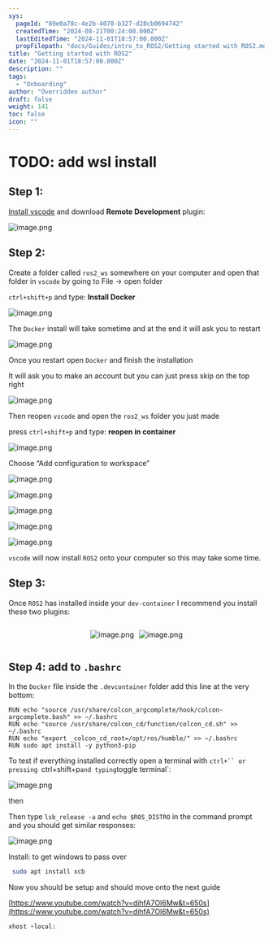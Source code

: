 ```yaml
---
sys:
  pageId: "89e0a78c-4e2b-4070-b327-d28cb0694742"
  createdTime: "2024-08-21T00:24:00.000Z"
  lastEditedTime: "2024-11-01T18:57:00.000Z"
  propFilepath: "docs/Guides/intro_to_ROS2/Getting started with ROS2.md"
title: "Getting started with ROS2"
date: "2024-11-01T18:57:00.000Z"
description: ""
tags:
  - "Onboarding"
author: "Overridden author"
draft: false
weight: 141
toc: false
icon: ""
---
```


# TODO: add wsl install

## Step 1:

[Install vscode](https://code.visualstudio.com/download) and download **Remote Development** plugin:

![image.png](https://prod-files-secure.s3.us-west-2.amazonaws.com/d518164a-d88e-44d1-a4ee-3adb3bd8bce0/efb52993-1881-4a40-b95e-6f020334f022/image.png?X-Amz-Algorithm=AWS4-HMAC-SHA256&X-Amz-Content-Sha256=UNSIGNED-PAYLOAD&X-Amz-Credential=ASIAZI2LB466XXTSWFZQ%2F20250327%2Fus-west-2%2Fs3%2Faws4_request&X-Amz-Date=20250327T081124Z&X-Amz-Expires=3600&X-Amz-Security-Token=IQoJb3JpZ2luX2VjENj%2F%2F%2F%2F%2F%2F%2F%2F%2F%2FwEaCXVzLXdlc3QtMiJHMEUCIQC1CHcmRNaI42ciRcP8QXXFbl85TilWhL1keymw8BLgngIgPzM4Jb2D%2FB9lM26zjd48803F5AbcwaGWwR8tcjTXFb4q%2FwMIQRAAGgw2Mzc0MjMxODM4MDUiDGrSvBYRDKd4ZkOw9yrcA0k0trq6Ury81RxgESDnaM0LcG9qLGyY99Q58pXQlbSBmDOeJmzLQFPD0bXJ9lA03PHeXjB%2B4V4vaRbi2wSD6DnWEWedbykuaSibTQswzFRS%2BekvYGQvi08xjhvdSVR%2Fc2%2B1cIZMLud9VjZmlp2C8Jc1LWcX5tOShbrcMOyiBetxAYXFFL5EehaXJ3MSznXuo6hlCzzS9suJ3WXlIoemKKGDWEmUKA%2Fg1RlM17rb%2FLgUMPZCWZnWuf7IeHSZzCd2L0UcLJUcZMHlvMNi1szMWbmiP7TXN2UiKpZ82MWjR0yu0KHlbbw4zcHRDHjTYOgdJBAePuYDnboMhiA7jRpH6bf2kXQfSI3FR5WXlSHA6hptJn%2BeRq4YvvtolBPzsnjb7UmiSCgfEzXdQMozHZ8f1JxRnHD1m6UOHzRAuvVbiiWRW7wNGIhsqpxqKbBgAGOSFVYQqO9h5AHPf2gH10R5s3BsyyJPVcn7gxYfcO240mYagBD50SzRUfW0tC4tioCgjKxp0pn2nVPxP%2B%2FQLcG6SKeAGfp1vguDncdNg8l8sx%2FT9FA887m1y47mq8poqDIynwV8SDKWu3s3L8ZgKBsuDqB9Y6k2pMbr%2BSKTGY9o3RPPkym46UZvzH6vRItJMMeFlL8GOqUBe7dqVQFvxvFPj1hbV6S2wBG123QuCLSjotJMpVy0Gz3N3wzTEHgWd1CLdRNp2%2BnyeaRsbZA%2FTzrYqZm3SVInq4X%2FqH02OqMqmxqmf8zlVJ75pXufvVIQb5uxW7rz4I1UwaFHdm67gFyKbAsV68JxGgNZC98NVMrozLiFM4%2Bf8phMBgqgiMC5nCoT00%2FbfBdllKuky0zGWDZw5QI68l30PX1dRfMX&X-Amz-Signature=669372621ef54449d22d99ca9f68b0fa113b25b38ffd13f55e96cd7028a114fb&X-Amz-SignedHeaders=host&x-id=GetObject)

## Step 2:

Create a folder called `ros2_ws` somewhere on your computer and open that folder in `vscode` by going to File → open folder 

`ctrl+shift+p` and type: **Install Docker**

![image.png](https://prod-files-secure.s3.us-west-2.amazonaws.com/d518164a-d88e-44d1-a4ee-3adb3bd8bce0/2269dc0e-1cd5-47ff-bceb-c04ad9b2eab0/image.png?X-Amz-Algorithm=AWS4-HMAC-SHA256&X-Amz-Content-Sha256=UNSIGNED-PAYLOAD&X-Amz-Credential=ASIAZI2LB466XXTSWFZQ%2F20250327%2Fus-west-2%2Fs3%2Faws4_request&X-Amz-Date=20250327T081124Z&X-Amz-Expires=3600&X-Amz-Security-Token=IQoJb3JpZ2luX2VjENj%2F%2F%2F%2F%2F%2F%2F%2F%2F%2FwEaCXVzLXdlc3QtMiJHMEUCIQC1CHcmRNaI42ciRcP8QXXFbl85TilWhL1keymw8BLgngIgPzM4Jb2D%2FB9lM26zjd48803F5AbcwaGWwR8tcjTXFb4q%2FwMIQRAAGgw2Mzc0MjMxODM4MDUiDGrSvBYRDKd4ZkOw9yrcA0k0trq6Ury81RxgESDnaM0LcG9qLGyY99Q58pXQlbSBmDOeJmzLQFPD0bXJ9lA03PHeXjB%2B4V4vaRbi2wSD6DnWEWedbykuaSibTQswzFRS%2BekvYGQvi08xjhvdSVR%2Fc2%2B1cIZMLud9VjZmlp2C8Jc1LWcX5tOShbrcMOyiBetxAYXFFL5EehaXJ3MSznXuo6hlCzzS9suJ3WXlIoemKKGDWEmUKA%2Fg1RlM17rb%2FLgUMPZCWZnWuf7IeHSZzCd2L0UcLJUcZMHlvMNi1szMWbmiP7TXN2UiKpZ82MWjR0yu0KHlbbw4zcHRDHjTYOgdJBAePuYDnboMhiA7jRpH6bf2kXQfSI3FR5WXlSHA6hptJn%2BeRq4YvvtolBPzsnjb7UmiSCgfEzXdQMozHZ8f1JxRnHD1m6UOHzRAuvVbiiWRW7wNGIhsqpxqKbBgAGOSFVYQqO9h5AHPf2gH10R5s3BsyyJPVcn7gxYfcO240mYagBD50SzRUfW0tC4tioCgjKxp0pn2nVPxP%2B%2FQLcG6SKeAGfp1vguDncdNg8l8sx%2FT9FA887m1y47mq8poqDIynwV8SDKWu3s3L8ZgKBsuDqB9Y6k2pMbr%2BSKTGY9o3RPPkym46UZvzH6vRItJMMeFlL8GOqUBe7dqVQFvxvFPj1hbV6S2wBG123QuCLSjotJMpVy0Gz3N3wzTEHgWd1CLdRNp2%2BnyeaRsbZA%2FTzrYqZm3SVInq4X%2FqH02OqMqmxqmf8zlVJ75pXufvVIQb5uxW7rz4I1UwaFHdm67gFyKbAsV68JxGgNZC98NVMrozLiFM4%2Bf8phMBgqgiMC5nCoT00%2FbfBdllKuky0zGWDZw5QI68l30PX1dRfMX&X-Amz-Signature=cff33ac4c209add50fa65e60b6c1e494bfb31f6d99703f1427457f9904eadf30&X-Amz-SignedHeaders=host&x-id=GetObject)

The `Docker` install will take sometime and at the end it will ask you to restart

![image.png](https://prod-files-secure.s3.us-west-2.amazonaws.com/d518164a-d88e-44d1-a4ee-3adb3bd8bce0/ed233f78-be33-4b1f-b89c-9c346c0e961e/image.png?X-Amz-Algorithm=AWS4-HMAC-SHA256&X-Amz-Content-Sha256=UNSIGNED-PAYLOAD&X-Amz-Credential=ASIAZI2LB466XXTSWFZQ%2F20250327%2Fus-west-2%2Fs3%2Faws4_request&X-Amz-Date=20250327T081124Z&X-Amz-Expires=3600&X-Amz-Security-Token=IQoJb3JpZ2luX2VjENj%2F%2F%2F%2F%2F%2F%2F%2F%2F%2FwEaCXVzLXdlc3QtMiJHMEUCIQC1CHcmRNaI42ciRcP8QXXFbl85TilWhL1keymw8BLgngIgPzM4Jb2D%2FB9lM26zjd48803F5AbcwaGWwR8tcjTXFb4q%2FwMIQRAAGgw2Mzc0MjMxODM4MDUiDGrSvBYRDKd4ZkOw9yrcA0k0trq6Ury81RxgESDnaM0LcG9qLGyY99Q58pXQlbSBmDOeJmzLQFPD0bXJ9lA03PHeXjB%2B4V4vaRbi2wSD6DnWEWedbykuaSibTQswzFRS%2BekvYGQvi08xjhvdSVR%2Fc2%2B1cIZMLud9VjZmlp2C8Jc1LWcX5tOShbrcMOyiBetxAYXFFL5EehaXJ3MSznXuo6hlCzzS9suJ3WXlIoemKKGDWEmUKA%2Fg1RlM17rb%2FLgUMPZCWZnWuf7IeHSZzCd2L0UcLJUcZMHlvMNi1szMWbmiP7TXN2UiKpZ82MWjR0yu0KHlbbw4zcHRDHjTYOgdJBAePuYDnboMhiA7jRpH6bf2kXQfSI3FR5WXlSHA6hptJn%2BeRq4YvvtolBPzsnjb7UmiSCgfEzXdQMozHZ8f1JxRnHD1m6UOHzRAuvVbiiWRW7wNGIhsqpxqKbBgAGOSFVYQqO9h5AHPf2gH10R5s3BsyyJPVcn7gxYfcO240mYagBD50SzRUfW0tC4tioCgjKxp0pn2nVPxP%2B%2FQLcG6SKeAGfp1vguDncdNg8l8sx%2FT9FA887m1y47mq8poqDIynwV8SDKWu3s3L8ZgKBsuDqB9Y6k2pMbr%2BSKTGY9o3RPPkym46UZvzH6vRItJMMeFlL8GOqUBe7dqVQFvxvFPj1hbV6S2wBG123QuCLSjotJMpVy0Gz3N3wzTEHgWd1CLdRNp2%2BnyeaRsbZA%2FTzrYqZm3SVInq4X%2FqH02OqMqmxqmf8zlVJ75pXufvVIQb5uxW7rz4I1UwaFHdm67gFyKbAsV68JxGgNZC98NVMrozLiFM4%2Bf8phMBgqgiMC5nCoT00%2FbfBdllKuky0zGWDZw5QI68l30PX1dRfMX&X-Amz-Signature=26c560d1f4d6f47d15a6a9238d4d59607bc331d354276f1450cd0f01d8eae6cd&X-Amz-SignedHeaders=host&x-id=GetObject)

Once you restart open `Docker` and finish the installation

It will ask you to make an account but you can just press skip on the top right

![image.png](https://prod-files-secure.s3.us-west-2.amazonaws.com/d518164a-d88e-44d1-a4ee-3adb3bd8bce0/21010ad9-1659-4fd9-9f59-9932a09b2a3d/image.png?X-Amz-Algorithm=AWS4-HMAC-SHA256&X-Amz-Content-Sha256=UNSIGNED-PAYLOAD&X-Amz-Credential=ASIAZI2LB466XXTSWFZQ%2F20250327%2Fus-west-2%2Fs3%2Faws4_request&X-Amz-Date=20250327T081124Z&X-Amz-Expires=3600&X-Amz-Security-Token=IQoJb3JpZ2luX2VjENj%2F%2F%2F%2F%2F%2F%2F%2F%2F%2FwEaCXVzLXdlc3QtMiJHMEUCIQC1CHcmRNaI42ciRcP8QXXFbl85TilWhL1keymw8BLgngIgPzM4Jb2D%2FB9lM26zjd48803F5AbcwaGWwR8tcjTXFb4q%2FwMIQRAAGgw2Mzc0MjMxODM4MDUiDGrSvBYRDKd4ZkOw9yrcA0k0trq6Ury81RxgESDnaM0LcG9qLGyY99Q58pXQlbSBmDOeJmzLQFPD0bXJ9lA03PHeXjB%2B4V4vaRbi2wSD6DnWEWedbykuaSibTQswzFRS%2BekvYGQvi08xjhvdSVR%2Fc2%2B1cIZMLud9VjZmlp2C8Jc1LWcX5tOShbrcMOyiBetxAYXFFL5EehaXJ3MSznXuo6hlCzzS9suJ3WXlIoemKKGDWEmUKA%2Fg1RlM17rb%2FLgUMPZCWZnWuf7IeHSZzCd2L0UcLJUcZMHlvMNi1szMWbmiP7TXN2UiKpZ82MWjR0yu0KHlbbw4zcHRDHjTYOgdJBAePuYDnboMhiA7jRpH6bf2kXQfSI3FR5WXlSHA6hptJn%2BeRq4YvvtolBPzsnjb7UmiSCgfEzXdQMozHZ8f1JxRnHD1m6UOHzRAuvVbiiWRW7wNGIhsqpxqKbBgAGOSFVYQqO9h5AHPf2gH10R5s3BsyyJPVcn7gxYfcO240mYagBD50SzRUfW0tC4tioCgjKxp0pn2nVPxP%2B%2FQLcG6SKeAGfp1vguDncdNg8l8sx%2FT9FA887m1y47mq8poqDIynwV8SDKWu3s3L8ZgKBsuDqB9Y6k2pMbr%2BSKTGY9o3RPPkym46UZvzH6vRItJMMeFlL8GOqUBe7dqVQFvxvFPj1hbV6S2wBG123QuCLSjotJMpVy0Gz3N3wzTEHgWd1CLdRNp2%2BnyeaRsbZA%2FTzrYqZm3SVInq4X%2FqH02OqMqmxqmf8zlVJ75pXufvVIQb5uxW7rz4I1UwaFHdm67gFyKbAsV68JxGgNZC98NVMrozLiFM4%2Bf8phMBgqgiMC5nCoT00%2FbfBdllKuky0zGWDZw5QI68l30PX1dRfMX&X-Amz-Signature=d4009e003a855cbacc9004edfc43a39e01916a7a9da5cec4cd68712df9bdf187&X-Amz-SignedHeaders=host&x-id=GetObject)

Then reopen `vscode` and open the `ros2_ws` folder you just made

press `ctrl+shift+p` and type: **reopen in container**

![image.png](https://prod-files-secure.s3.us-west-2.amazonaws.com/d518164a-d88e-44d1-a4ee-3adb3bd8bce0/4e93b8c2-41ad-488c-8095-c74205196118/image.png?X-Amz-Algorithm=AWS4-HMAC-SHA256&X-Amz-Content-Sha256=UNSIGNED-PAYLOAD&X-Amz-Credential=ASIAZI2LB466XXTSWFZQ%2F20250327%2Fus-west-2%2Fs3%2Faws4_request&X-Amz-Date=20250327T081124Z&X-Amz-Expires=3600&X-Amz-Security-Token=IQoJb3JpZ2luX2VjENj%2F%2F%2F%2F%2F%2F%2F%2F%2F%2FwEaCXVzLXdlc3QtMiJHMEUCIQC1CHcmRNaI42ciRcP8QXXFbl85TilWhL1keymw8BLgngIgPzM4Jb2D%2FB9lM26zjd48803F5AbcwaGWwR8tcjTXFb4q%2FwMIQRAAGgw2Mzc0MjMxODM4MDUiDGrSvBYRDKd4ZkOw9yrcA0k0trq6Ury81RxgESDnaM0LcG9qLGyY99Q58pXQlbSBmDOeJmzLQFPD0bXJ9lA03PHeXjB%2B4V4vaRbi2wSD6DnWEWedbykuaSibTQswzFRS%2BekvYGQvi08xjhvdSVR%2Fc2%2B1cIZMLud9VjZmlp2C8Jc1LWcX5tOShbrcMOyiBetxAYXFFL5EehaXJ3MSznXuo6hlCzzS9suJ3WXlIoemKKGDWEmUKA%2Fg1RlM17rb%2FLgUMPZCWZnWuf7IeHSZzCd2L0UcLJUcZMHlvMNi1szMWbmiP7TXN2UiKpZ82MWjR0yu0KHlbbw4zcHRDHjTYOgdJBAePuYDnboMhiA7jRpH6bf2kXQfSI3FR5WXlSHA6hptJn%2BeRq4YvvtolBPzsnjb7UmiSCgfEzXdQMozHZ8f1JxRnHD1m6UOHzRAuvVbiiWRW7wNGIhsqpxqKbBgAGOSFVYQqO9h5AHPf2gH10R5s3BsyyJPVcn7gxYfcO240mYagBD50SzRUfW0tC4tioCgjKxp0pn2nVPxP%2B%2FQLcG6SKeAGfp1vguDncdNg8l8sx%2FT9FA887m1y47mq8poqDIynwV8SDKWu3s3L8ZgKBsuDqB9Y6k2pMbr%2BSKTGY9o3RPPkym46UZvzH6vRItJMMeFlL8GOqUBe7dqVQFvxvFPj1hbV6S2wBG123QuCLSjotJMpVy0Gz3N3wzTEHgWd1CLdRNp2%2BnyeaRsbZA%2FTzrYqZm3SVInq4X%2FqH02OqMqmxqmf8zlVJ75pXufvVIQb5uxW7rz4I1UwaFHdm67gFyKbAsV68JxGgNZC98NVMrozLiFM4%2Bf8phMBgqgiMC5nCoT00%2FbfBdllKuky0zGWDZw5QI68l30PX1dRfMX&X-Amz-Signature=b74a68f371d021c4eec60b073360ba28a226d4145385227a786e54e0285641a0&X-Amz-SignedHeaders=host&x-id=GetObject)

Choose “Add configuration to workspace”

![image.png](https://prod-files-secure.s3.us-west-2.amazonaws.com/d518164a-d88e-44d1-a4ee-3adb3bd8bce0/9560b282-5060-4989-ba37-97e7b2c22476/image.png?X-Amz-Algorithm=AWS4-HMAC-SHA256&X-Amz-Content-Sha256=UNSIGNED-PAYLOAD&X-Amz-Credential=ASIAZI2LB466XXTSWFZQ%2F20250327%2Fus-west-2%2Fs3%2Faws4_request&X-Amz-Date=20250327T081124Z&X-Amz-Expires=3600&X-Amz-Security-Token=IQoJb3JpZ2luX2VjENj%2F%2F%2F%2F%2F%2F%2F%2F%2F%2FwEaCXVzLXdlc3QtMiJHMEUCIQC1CHcmRNaI42ciRcP8QXXFbl85TilWhL1keymw8BLgngIgPzM4Jb2D%2FB9lM26zjd48803F5AbcwaGWwR8tcjTXFb4q%2FwMIQRAAGgw2Mzc0MjMxODM4MDUiDGrSvBYRDKd4ZkOw9yrcA0k0trq6Ury81RxgESDnaM0LcG9qLGyY99Q58pXQlbSBmDOeJmzLQFPD0bXJ9lA03PHeXjB%2B4V4vaRbi2wSD6DnWEWedbykuaSibTQswzFRS%2BekvYGQvi08xjhvdSVR%2Fc2%2B1cIZMLud9VjZmlp2C8Jc1LWcX5tOShbrcMOyiBetxAYXFFL5EehaXJ3MSznXuo6hlCzzS9suJ3WXlIoemKKGDWEmUKA%2Fg1RlM17rb%2FLgUMPZCWZnWuf7IeHSZzCd2L0UcLJUcZMHlvMNi1szMWbmiP7TXN2UiKpZ82MWjR0yu0KHlbbw4zcHRDHjTYOgdJBAePuYDnboMhiA7jRpH6bf2kXQfSI3FR5WXlSHA6hptJn%2BeRq4YvvtolBPzsnjb7UmiSCgfEzXdQMozHZ8f1JxRnHD1m6UOHzRAuvVbiiWRW7wNGIhsqpxqKbBgAGOSFVYQqO9h5AHPf2gH10R5s3BsyyJPVcn7gxYfcO240mYagBD50SzRUfW0tC4tioCgjKxp0pn2nVPxP%2B%2FQLcG6SKeAGfp1vguDncdNg8l8sx%2FT9FA887m1y47mq8poqDIynwV8SDKWu3s3L8ZgKBsuDqB9Y6k2pMbr%2BSKTGY9o3RPPkym46UZvzH6vRItJMMeFlL8GOqUBe7dqVQFvxvFPj1hbV6S2wBG123QuCLSjotJMpVy0Gz3N3wzTEHgWd1CLdRNp2%2BnyeaRsbZA%2FTzrYqZm3SVInq4X%2FqH02OqMqmxqmf8zlVJ75pXufvVIQb5uxW7rz4I1UwaFHdm67gFyKbAsV68JxGgNZC98NVMrozLiFM4%2Bf8phMBgqgiMC5nCoT00%2FbfBdllKuky0zGWDZw5QI68l30PX1dRfMX&X-Amz-Signature=dad4079397728a0dd2efa96e3449eb5bb91745971ddbfe624fc793a591669a33&X-Amz-SignedHeaders=host&x-id=GetObject)

![image.png](https://prod-files-secure.s3.us-west-2.amazonaws.com/d518164a-d88e-44d1-a4ee-3adb3bd8bce0/2ee63f81-886b-48e8-a553-dc6e5eac99e4/image.png?X-Amz-Algorithm=AWS4-HMAC-SHA256&X-Amz-Content-Sha256=UNSIGNED-PAYLOAD&X-Amz-Credential=ASIAZI2LB466XXTSWFZQ%2F20250327%2Fus-west-2%2Fs3%2Faws4_request&X-Amz-Date=20250327T081124Z&X-Amz-Expires=3600&X-Amz-Security-Token=IQoJb3JpZ2luX2VjENj%2F%2F%2F%2F%2F%2F%2F%2F%2F%2FwEaCXVzLXdlc3QtMiJHMEUCIQC1CHcmRNaI42ciRcP8QXXFbl85TilWhL1keymw8BLgngIgPzM4Jb2D%2FB9lM26zjd48803F5AbcwaGWwR8tcjTXFb4q%2FwMIQRAAGgw2Mzc0MjMxODM4MDUiDGrSvBYRDKd4ZkOw9yrcA0k0trq6Ury81RxgESDnaM0LcG9qLGyY99Q58pXQlbSBmDOeJmzLQFPD0bXJ9lA03PHeXjB%2B4V4vaRbi2wSD6DnWEWedbykuaSibTQswzFRS%2BekvYGQvi08xjhvdSVR%2Fc2%2B1cIZMLud9VjZmlp2C8Jc1LWcX5tOShbrcMOyiBetxAYXFFL5EehaXJ3MSznXuo6hlCzzS9suJ3WXlIoemKKGDWEmUKA%2Fg1RlM17rb%2FLgUMPZCWZnWuf7IeHSZzCd2L0UcLJUcZMHlvMNi1szMWbmiP7TXN2UiKpZ82MWjR0yu0KHlbbw4zcHRDHjTYOgdJBAePuYDnboMhiA7jRpH6bf2kXQfSI3FR5WXlSHA6hptJn%2BeRq4YvvtolBPzsnjb7UmiSCgfEzXdQMozHZ8f1JxRnHD1m6UOHzRAuvVbiiWRW7wNGIhsqpxqKbBgAGOSFVYQqO9h5AHPf2gH10R5s3BsyyJPVcn7gxYfcO240mYagBD50SzRUfW0tC4tioCgjKxp0pn2nVPxP%2B%2FQLcG6SKeAGfp1vguDncdNg8l8sx%2FT9FA887m1y47mq8poqDIynwV8SDKWu3s3L8ZgKBsuDqB9Y6k2pMbr%2BSKTGY9o3RPPkym46UZvzH6vRItJMMeFlL8GOqUBe7dqVQFvxvFPj1hbV6S2wBG123QuCLSjotJMpVy0Gz3N3wzTEHgWd1CLdRNp2%2BnyeaRsbZA%2FTzrYqZm3SVInq4X%2FqH02OqMqmxqmf8zlVJ75pXufvVIQb5uxW7rz4I1UwaFHdm67gFyKbAsV68JxGgNZC98NVMrozLiFM4%2Bf8phMBgqgiMC5nCoT00%2FbfBdllKuky0zGWDZw5QI68l30PX1dRfMX&X-Amz-Signature=3942e7defbd96b1719074b9b68042d92297226a0a747e9e607c427084e57c9a2&X-Amz-SignedHeaders=host&x-id=GetObject)

![image.png](https://prod-files-secure.s3.us-west-2.amazonaws.com/d518164a-d88e-44d1-a4ee-3adb3bd8bce0/ae1580b2-b048-407e-aed9-b584224a7a04/image.png?X-Amz-Algorithm=AWS4-HMAC-SHA256&X-Amz-Content-Sha256=UNSIGNED-PAYLOAD&X-Amz-Credential=ASIAZI2LB466XXTSWFZQ%2F20250327%2Fus-west-2%2Fs3%2Faws4_request&X-Amz-Date=20250327T081124Z&X-Amz-Expires=3600&X-Amz-Security-Token=IQoJb3JpZ2luX2VjENj%2F%2F%2F%2F%2F%2F%2F%2F%2F%2FwEaCXVzLXdlc3QtMiJHMEUCIQC1CHcmRNaI42ciRcP8QXXFbl85TilWhL1keymw8BLgngIgPzM4Jb2D%2FB9lM26zjd48803F5AbcwaGWwR8tcjTXFb4q%2FwMIQRAAGgw2Mzc0MjMxODM4MDUiDGrSvBYRDKd4ZkOw9yrcA0k0trq6Ury81RxgESDnaM0LcG9qLGyY99Q58pXQlbSBmDOeJmzLQFPD0bXJ9lA03PHeXjB%2B4V4vaRbi2wSD6DnWEWedbykuaSibTQswzFRS%2BekvYGQvi08xjhvdSVR%2Fc2%2B1cIZMLud9VjZmlp2C8Jc1LWcX5tOShbrcMOyiBetxAYXFFL5EehaXJ3MSznXuo6hlCzzS9suJ3WXlIoemKKGDWEmUKA%2Fg1RlM17rb%2FLgUMPZCWZnWuf7IeHSZzCd2L0UcLJUcZMHlvMNi1szMWbmiP7TXN2UiKpZ82MWjR0yu0KHlbbw4zcHRDHjTYOgdJBAePuYDnboMhiA7jRpH6bf2kXQfSI3FR5WXlSHA6hptJn%2BeRq4YvvtolBPzsnjb7UmiSCgfEzXdQMozHZ8f1JxRnHD1m6UOHzRAuvVbiiWRW7wNGIhsqpxqKbBgAGOSFVYQqO9h5AHPf2gH10R5s3BsyyJPVcn7gxYfcO240mYagBD50SzRUfW0tC4tioCgjKxp0pn2nVPxP%2B%2FQLcG6SKeAGfp1vguDncdNg8l8sx%2FT9FA887m1y47mq8poqDIynwV8SDKWu3s3L8ZgKBsuDqB9Y6k2pMbr%2BSKTGY9o3RPPkym46UZvzH6vRItJMMeFlL8GOqUBe7dqVQFvxvFPj1hbV6S2wBG123QuCLSjotJMpVy0Gz3N3wzTEHgWd1CLdRNp2%2BnyeaRsbZA%2FTzrYqZm3SVInq4X%2FqH02OqMqmxqmf8zlVJ75pXufvVIQb5uxW7rz4I1UwaFHdm67gFyKbAsV68JxGgNZC98NVMrozLiFM4%2Bf8phMBgqgiMC5nCoT00%2FbfBdllKuky0zGWDZw5QI68l30PX1dRfMX&X-Amz-Signature=8e8bdb2cb15de5a182b02e393a4fa41c90b598e7464d137923db31aa17121de9&X-Amz-SignedHeaders=host&x-id=GetObject)

![image.png](https://prod-files-secure.s3.us-west-2.amazonaws.com/d518164a-d88e-44d1-a4ee-3adb3bd8bce0/53255b28-f75e-430f-b9e3-c0ac8577e42b/image.png?X-Amz-Algorithm=AWS4-HMAC-SHA256&X-Amz-Content-Sha256=UNSIGNED-PAYLOAD&X-Amz-Credential=ASIAZI2LB466XXTSWFZQ%2F20250327%2Fus-west-2%2Fs3%2Faws4_request&X-Amz-Date=20250327T081124Z&X-Amz-Expires=3600&X-Amz-Security-Token=IQoJb3JpZ2luX2VjENj%2F%2F%2F%2F%2F%2F%2F%2F%2F%2FwEaCXVzLXdlc3QtMiJHMEUCIQC1CHcmRNaI42ciRcP8QXXFbl85TilWhL1keymw8BLgngIgPzM4Jb2D%2FB9lM26zjd48803F5AbcwaGWwR8tcjTXFb4q%2FwMIQRAAGgw2Mzc0MjMxODM4MDUiDGrSvBYRDKd4ZkOw9yrcA0k0trq6Ury81RxgESDnaM0LcG9qLGyY99Q58pXQlbSBmDOeJmzLQFPD0bXJ9lA03PHeXjB%2B4V4vaRbi2wSD6DnWEWedbykuaSibTQswzFRS%2BekvYGQvi08xjhvdSVR%2Fc2%2B1cIZMLud9VjZmlp2C8Jc1LWcX5tOShbrcMOyiBetxAYXFFL5EehaXJ3MSznXuo6hlCzzS9suJ3WXlIoemKKGDWEmUKA%2Fg1RlM17rb%2FLgUMPZCWZnWuf7IeHSZzCd2L0UcLJUcZMHlvMNi1szMWbmiP7TXN2UiKpZ82MWjR0yu0KHlbbw4zcHRDHjTYOgdJBAePuYDnboMhiA7jRpH6bf2kXQfSI3FR5WXlSHA6hptJn%2BeRq4YvvtolBPzsnjb7UmiSCgfEzXdQMozHZ8f1JxRnHD1m6UOHzRAuvVbiiWRW7wNGIhsqpxqKbBgAGOSFVYQqO9h5AHPf2gH10R5s3BsyyJPVcn7gxYfcO240mYagBD50SzRUfW0tC4tioCgjKxp0pn2nVPxP%2B%2FQLcG6SKeAGfp1vguDncdNg8l8sx%2FT9FA887m1y47mq8poqDIynwV8SDKWu3s3L8ZgKBsuDqB9Y6k2pMbr%2BSKTGY9o3RPPkym46UZvzH6vRItJMMeFlL8GOqUBe7dqVQFvxvFPj1hbV6S2wBG123QuCLSjotJMpVy0Gz3N3wzTEHgWd1CLdRNp2%2BnyeaRsbZA%2FTzrYqZm3SVInq4X%2FqH02OqMqmxqmf8zlVJ75pXufvVIQb5uxW7rz4I1UwaFHdm67gFyKbAsV68JxGgNZC98NVMrozLiFM4%2Bf8phMBgqgiMC5nCoT00%2FbfBdllKuky0zGWDZw5QI68l30PX1dRfMX&X-Amz-Signature=9a6e719dfef7ff00ceeb9abc7072d400c0bfd9831497db78505bc060984b66a7&X-Amz-SignedHeaders=host&x-id=GetObject)

![image.png](https://prod-files-secure.s3.us-west-2.amazonaws.com/d518164a-d88e-44d1-a4ee-3adb3bd8bce0/7c562767-5af9-4ffb-97d1-327bcdf4ee00/image.png?X-Amz-Algorithm=AWS4-HMAC-SHA256&X-Amz-Content-Sha256=UNSIGNED-PAYLOAD&X-Amz-Credential=ASIAZI2LB466XXTSWFZQ%2F20250327%2Fus-west-2%2Fs3%2Faws4_request&X-Amz-Date=20250327T081124Z&X-Amz-Expires=3600&X-Amz-Security-Token=IQoJb3JpZ2luX2VjENj%2F%2F%2F%2F%2F%2F%2F%2F%2F%2FwEaCXVzLXdlc3QtMiJHMEUCIQC1CHcmRNaI42ciRcP8QXXFbl85TilWhL1keymw8BLgngIgPzM4Jb2D%2FB9lM26zjd48803F5AbcwaGWwR8tcjTXFb4q%2FwMIQRAAGgw2Mzc0MjMxODM4MDUiDGrSvBYRDKd4ZkOw9yrcA0k0trq6Ury81RxgESDnaM0LcG9qLGyY99Q58pXQlbSBmDOeJmzLQFPD0bXJ9lA03PHeXjB%2B4V4vaRbi2wSD6DnWEWedbykuaSibTQswzFRS%2BekvYGQvi08xjhvdSVR%2Fc2%2B1cIZMLud9VjZmlp2C8Jc1LWcX5tOShbrcMOyiBetxAYXFFL5EehaXJ3MSznXuo6hlCzzS9suJ3WXlIoemKKGDWEmUKA%2Fg1RlM17rb%2FLgUMPZCWZnWuf7IeHSZzCd2L0UcLJUcZMHlvMNi1szMWbmiP7TXN2UiKpZ82MWjR0yu0KHlbbw4zcHRDHjTYOgdJBAePuYDnboMhiA7jRpH6bf2kXQfSI3FR5WXlSHA6hptJn%2BeRq4YvvtolBPzsnjb7UmiSCgfEzXdQMozHZ8f1JxRnHD1m6UOHzRAuvVbiiWRW7wNGIhsqpxqKbBgAGOSFVYQqO9h5AHPf2gH10R5s3BsyyJPVcn7gxYfcO240mYagBD50SzRUfW0tC4tioCgjKxp0pn2nVPxP%2B%2FQLcG6SKeAGfp1vguDncdNg8l8sx%2FT9FA887m1y47mq8poqDIynwV8SDKWu3s3L8ZgKBsuDqB9Y6k2pMbr%2BSKTGY9o3RPPkym46UZvzH6vRItJMMeFlL8GOqUBe7dqVQFvxvFPj1hbV6S2wBG123QuCLSjotJMpVy0Gz3N3wzTEHgWd1CLdRNp2%2BnyeaRsbZA%2FTzrYqZm3SVInq4X%2FqH02OqMqmxqmf8zlVJ75pXufvVIQb5uxW7rz4I1UwaFHdm67gFyKbAsV68JxGgNZC98NVMrozLiFM4%2Bf8phMBgqgiMC5nCoT00%2FbfBdllKuky0zGWDZw5QI68l30PX1dRfMX&X-Amz-Signature=4eb46f0bd4e940c43ba063c06a0e2e824e3b07f73bf4a9603ecd98fbe24c0350&X-Amz-SignedHeaders=host&x-id=GetObject)

`vscode` will now install `ROS2` onto your computer so this may take some time.

## Step 3:

Once `ROS2` has installed inside your `dev-container` I recommend you install these two plugins:

<div style="display: flex;flex-direction: row; column-gap:10px; max-width: 630px;justify-content: center;">
<div>

![image.png](https://prod-files-secure.s3.us-west-2.amazonaws.com/d518164a-d88e-44d1-a4ee-3adb3bd8bce0/3fc3d550-5a54-4ba1-ba6b-faa01cdb7369/image.png?X-Amz-Algorithm=AWS4-HMAC-SHA256&X-Amz-Content-Sha256=UNSIGNED-PAYLOAD&X-Amz-Credential=ASIAZI2LB466VMFPFJKC%2F20250327%2Fus-west-2%2Fs3%2Faws4_request&X-Amz-Date=20250327T081131Z&X-Amz-Expires=3600&X-Amz-Security-Token=IQoJb3JpZ2luX2VjENj%2F%2F%2F%2F%2F%2F%2F%2F%2F%2FwEaCXVzLXdlc3QtMiJHMEUCIQDVQQS1as0igoUFeW19vl8YSG8S8Es6oiuAJm9yVrmrCQIgMmSLgUr23HidBkKg26%2BpCusuVg87g7NB9IOysp5fuXYq%2FwMIQRAAGgw2Mzc0MjMxODM4MDUiDPX29liQHMANoE%2B2ZircA32Rk5CyQu5QSCtQmG4xdDT1mFj0gcVM%2BGIPP0cScgNTv8lR3UR7cf1hCML2aWepN5EQe3uB81EMAHjGrQi4XIgB6gkNJ0mjq9qaHRPQFxqMoHLAV6wQjDWxtfEYmsp8bq9%2BhqHgCt3cAN11ApJg6aaaseBwXfM14iGRSu6gfQHMS9wa1JimdftUIS9ZD9uZKeM7p5Q0brvKHTGvSrFeDTSzUMlveqsDmFHybbkM1WX8hGF298Jbu4gq2XfHDKsjxf2axW86gSxhdbPYjxQV4V6zpl82SLRUUeegJQZPrlZpV90qnCVQ84zPwOJGm0k9geHcxJu2N5toXFNYyhnGrJpFKRM13pN65msfp5oNM3QlI6r%2FeVBw8jhhXSWTbF7IDK7BKhLCxZsiBnk0PPp92%2B%2BEIDGPQjkOtI9QunVWU%2BIUpURPyfc0MFIo6x9M609Kt8cBWIMG%2FsQ2W%2BFJI2tJxohW5yQgKvGPs7R%2FQF6ila0tOkPOmuTowrRKyGh5m4OEr%2BLrTX6meKcavRbV6Hsc6VGKluLAxJtgGTUJ0KEbsaiNCmqDtY0%2BTdRkQutFll4IBX87guhAILzSd9CP5ERLXDyXrwA4j1yugb8suU%2B9a7Tet%2BMi7Kv6bqtn0QCHMIKGlL8GOqUBqEpJDYX2Zdw9qfvz7bdjV4U2THCuQWi1X9ft3xUCZK2ypAbhTjnPO6QTDTJmvciDsqtO93kNP07Ig4sV1xClnc4E9mO40eb5oa7UVT33gjoGXiDiofya%2BUysxNlmcpX4SHJH1H5MwFg%2BxOflL2gz25dGh8%2B2oy2SENmuT83y8bWYSH3BlSbJ0%2BaUyXCclxvlt4ettjbU%2FXkKQYec53ki94xH0OG4&X-Amz-Signature=0eea0758cc48d7d94accc436bd244a7529bc4ce1aa20c2c8fec5ea6c6298ccbb&X-Amz-SignedHeaders=host&x-id=GetObject)

</div>
<div>

![image.png](https://prod-files-secure.s3.us-west-2.amazonaws.com/d518164a-d88e-44d1-a4ee-3adb3bd8bce0/d994cc66-13c2-4093-a5a3-f84cf4601a82/image.png?X-Amz-Algorithm=AWS4-HMAC-SHA256&X-Amz-Content-Sha256=UNSIGNED-PAYLOAD&X-Amz-Credential=ASIAZI2LB466Z6O7HBOJ%2F20250327%2Fus-west-2%2Fs3%2Faws4_request&X-Amz-Date=20250327T081131Z&X-Amz-Expires=3600&X-Amz-Security-Token=IQoJb3JpZ2luX2VjENj%2F%2F%2F%2F%2F%2F%2F%2F%2F%2FwEaCXVzLXdlc3QtMiJIMEYCIQDYrIRdKrwWH0OfvMrHaCJx7t7ffrb3ZbwNq7KOgEMRVQIhAOug6DqNRyu0%2FhoJHuNkGX5g4kwMzv55Gjhtqr%2FpIHEtKv8DCEEQABoMNjM3NDIzMTgzODA1Igyvj66qkqPun9uXJhIq3AO%2FguNWkwTwVDmvdCadFVuRq5lJxYQUC2375yYOujI6HYOsicJluEeEz%2F8bspEWCVznTyYvU3FhAVTVeQhdmB6vXrp%2FRYHyfSXGZb82qvIgDhc7oLU9gkATriOUy1Gq3jpC5VTE10w1sGG%2B5v5iSWQIS9gEOJYprSo1ZwmvFHx1q8ImVqDzstXOYVLd%2B8LUiYn%2FYLFnLRlSu6NV7fP%2FS9E01LK%2FjWRR3Ur4Cjd%2FD56mmYdP1jrZWJ3p8h1OuOXE%2BHC5aXgcl92anyLzVLn8%2BFL9Por2AAgOAIvkQi4mXdID%2Fs1xFliQX9xXqsmToh428M4%2B37%2FCtmTj0qN7A7zlyrmxS%2FB9JE4l4VrJz9IoMlwi5yxfJ7v73fK77wgo1oad5oMpef9YGeKB1xRZDbPDZzeB%2BRSEcbn4T2KQN%2BhXlBR9SR3ITVwPEiUe5q7%2FxBWrIKdYk3P6hQGVfCch3HlMJ5YX3MJYwpVsimRS2eJvcCO%2BcJ%2Bh4P7hZJseLsxr807dbk7BcfMAgi7Y%2BGVFII5zlo15msjYn0RlsKATj8Pj4skD08zJxR%2BL3hZ09SgQRU1JNkVKhICaTppwW3zg6pV8mTlo1USXJ%2BwdK98zQhKetV2Mb2wZGIvESASk6i8NBTCDhpS%2FBjqkAam28ihXVvyI1q3Ap2sZJCG7K9j%2FH2ZCaiGAT4U8AxktrAhpMC5AnGCtTU%2BPqtd%2FFCUianscdRcupQL%2BdOY1K%2FXajFy2Fw4%2FCupG6yhzEsfGG5%2BfHV0DnD90WinqGenIrc5CEBnZjNMteIa9MWw2MB2ISFT%2BKYQi9P4SKqW2%2BCrxOBkhyoTbgeLXoWucrD353MWJtwq9YLvOrISOwGIdA6KGDbq1&X-Amz-Signature=14a81277e6e8f05474b5a164ba3754b5475adfc6af4d2fa5c04a36a1b766fc16&X-Amz-SignedHeaders=host&x-id=GetObject)

</div>
</div>

## Step 4: add to `.bashrc`

In the `Docker` file inside the `.devcontainer` folder add this line at the very bottom: 

```docker
RUN echo "source /usr/share/colcon_argcomplete/hook/colcon-argcomplete.bash" >> ~/.bashrc
RUN echo "source /usr/share/colcon_cd/function/colcon_cd.sh" >> ~/.bashrc
RUN echo "export _colcon_cd_root=/opt/ros/humble/" >> ~/.bashrc
RUN sudo apt install -y python3-pip 
```

To test if everything installed correctly open a terminal with `ctrl+`` or pressing `ctrl+shift+p` and typing `toggle terminal`:

![image.png](https://prod-files-secure.s3.us-west-2.amazonaws.com/d518164a-d88e-44d1-a4ee-3adb3bd8bce0/6a4943d8-b04e-4c02-9a58-775f3384d1a5/image.png?X-Amz-Algorithm=AWS4-HMAC-SHA256&X-Amz-Content-Sha256=UNSIGNED-PAYLOAD&X-Amz-Credential=ASIAZI2LB466XXTSWFZQ%2F20250327%2Fus-west-2%2Fs3%2Faws4_request&X-Amz-Date=20250327T081124Z&X-Amz-Expires=3600&X-Amz-Security-Token=IQoJb3JpZ2luX2VjENj%2F%2F%2F%2F%2F%2F%2F%2F%2F%2FwEaCXVzLXdlc3QtMiJHMEUCIQC1CHcmRNaI42ciRcP8QXXFbl85TilWhL1keymw8BLgngIgPzM4Jb2D%2FB9lM26zjd48803F5AbcwaGWwR8tcjTXFb4q%2FwMIQRAAGgw2Mzc0MjMxODM4MDUiDGrSvBYRDKd4ZkOw9yrcA0k0trq6Ury81RxgESDnaM0LcG9qLGyY99Q58pXQlbSBmDOeJmzLQFPD0bXJ9lA03PHeXjB%2B4V4vaRbi2wSD6DnWEWedbykuaSibTQswzFRS%2BekvYGQvi08xjhvdSVR%2Fc2%2B1cIZMLud9VjZmlp2C8Jc1LWcX5tOShbrcMOyiBetxAYXFFL5EehaXJ3MSznXuo6hlCzzS9suJ3WXlIoemKKGDWEmUKA%2Fg1RlM17rb%2FLgUMPZCWZnWuf7IeHSZzCd2L0UcLJUcZMHlvMNi1szMWbmiP7TXN2UiKpZ82MWjR0yu0KHlbbw4zcHRDHjTYOgdJBAePuYDnboMhiA7jRpH6bf2kXQfSI3FR5WXlSHA6hptJn%2BeRq4YvvtolBPzsnjb7UmiSCgfEzXdQMozHZ8f1JxRnHD1m6UOHzRAuvVbiiWRW7wNGIhsqpxqKbBgAGOSFVYQqO9h5AHPf2gH10R5s3BsyyJPVcn7gxYfcO240mYagBD50SzRUfW0tC4tioCgjKxp0pn2nVPxP%2B%2FQLcG6SKeAGfp1vguDncdNg8l8sx%2FT9FA887m1y47mq8poqDIynwV8SDKWu3s3L8ZgKBsuDqB9Y6k2pMbr%2BSKTGY9o3RPPkym46UZvzH6vRItJMMeFlL8GOqUBe7dqVQFvxvFPj1hbV6S2wBG123QuCLSjotJMpVy0Gz3N3wzTEHgWd1CLdRNp2%2BnyeaRsbZA%2FTzrYqZm3SVInq4X%2FqH02OqMqmxqmf8zlVJ75pXufvVIQb5uxW7rz4I1UwaFHdm67gFyKbAsV68JxGgNZC98NVMrozLiFM4%2Bf8phMBgqgiMC5nCoT00%2FbfBdllKuky0zGWDZw5QI68l30PX1dRfMX&X-Amz-Signature=27febb1612644a15da8d5b7098fd7cdb58b2dbe68c2dbc85a94992e9f922e71f&X-Amz-SignedHeaders=host&x-id=GetObject)

then 

Then type `lsb_release -a` and `echo $ROS_DISTRO` in the command prompt and you should get similar responses:

![image.png](https://prod-files-secure.s3.us-west-2.amazonaws.com/d518164a-d88e-44d1-a4ee-3adb3bd8bce0/3e635dec-a805-4e85-8b9e-d000e5b71a4e/image.png?X-Amz-Algorithm=AWS4-HMAC-SHA256&X-Amz-Content-Sha256=UNSIGNED-PAYLOAD&X-Amz-Credential=ASIAZI2LB466XXTSWFZQ%2F20250327%2Fus-west-2%2Fs3%2Faws4_request&X-Amz-Date=20250327T081124Z&X-Amz-Expires=3600&X-Amz-Security-Token=IQoJb3JpZ2luX2VjENj%2F%2F%2F%2F%2F%2F%2F%2F%2F%2FwEaCXVzLXdlc3QtMiJHMEUCIQC1CHcmRNaI42ciRcP8QXXFbl85TilWhL1keymw8BLgngIgPzM4Jb2D%2FB9lM26zjd48803F5AbcwaGWwR8tcjTXFb4q%2FwMIQRAAGgw2Mzc0MjMxODM4MDUiDGrSvBYRDKd4ZkOw9yrcA0k0trq6Ury81RxgESDnaM0LcG9qLGyY99Q58pXQlbSBmDOeJmzLQFPD0bXJ9lA03PHeXjB%2B4V4vaRbi2wSD6DnWEWedbykuaSibTQswzFRS%2BekvYGQvi08xjhvdSVR%2Fc2%2B1cIZMLud9VjZmlp2C8Jc1LWcX5tOShbrcMOyiBetxAYXFFL5EehaXJ3MSznXuo6hlCzzS9suJ3WXlIoemKKGDWEmUKA%2Fg1RlM17rb%2FLgUMPZCWZnWuf7IeHSZzCd2L0UcLJUcZMHlvMNi1szMWbmiP7TXN2UiKpZ82MWjR0yu0KHlbbw4zcHRDHjTYOgdJBAePuYDnboMhiA7jRpH6bf2kXQfSI3FR5WXlSHA6hptJn%2BeRq4YvvtolBPzsnjb7UmiSCgfEzXdQMozHZ8f1JxRnHD1m6UOHzRAuvVbiiWRW7wNGIhsqpxqKbBgAGOSFVYQqO9h5AHPf2gH10R5s3BsyyJPVcn7gxYfcO240mYagBD50SzRUfW0tC4tioCgjKxp0pn2nVPxP%2B%2FQLcG6SKeAGfp1vguDncdNg8l8sx%2FT9FA887m1y47mq8poqDIynwV8SDKWu3s3L8ZgKBsuDqB9Y6k2pMbr%2BSKTGY9o3RPPkym46UZvzH6vRItJMMeFlL8GOqUBe7dqVQFvxvFPj1hbV6S2wBG123QuCLSjotJMpVy0Gz3N3wzTEHgWd1CLdRNp2%2BnyeaRsbZA%2FTzrYqZm3SVInq4X%2FqH02OqMqmxqmf8zlVJ75pXufvVIQb5uxW7rz4I1UwaFHdm67gFyKbAsV68JxGgNZC98NVMrozLiFM4%2Bf8phMBgqgiMC5nCoT00%2FbfBdllKuky0zGWDZw5QI68l30PX1dRfMX&X-Amz-Signature=beb4f5e552c5d6976cb67dc8ff8627e95fb71cbde55e662b8987d9d49fa1898f&X-Amz-SignedHeaders=host&x-id=GetObject)

Install:  to get windows to pass over

```bash
 sudo apt install xcb
```

Now you should be setup and should move onto the next guide 

[https://www.youtube.com/watch?v=dihfA7Ol6Mw&t=650s](https://www.youtube.com/watch?v=dihfA7Ol6Mw&t=650s)

```python
xhost +local:
```
